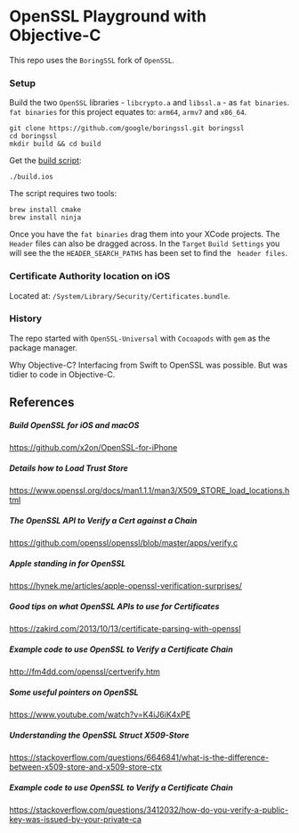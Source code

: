 # OpenSSL Playground with Objective-C
This repo uses the `BoringSSL` fork of `OpenSSL`.
### Setup
Build the two `OpenSSL` libraries - `libcrypto.a` and `libssl.a` - as `fat binaries`.  `fat binaries` for this project equates to: `arm64`, `armv7` and `x86_64`.

```
git clone https://github.com/google/boringssl.git boringssl
cd boringssl
mkdir build && cd build
```
Get the [build script][1e12ef73]:
```
./build.ios
```
The script requires two tools:
```
brew install cmake
brew install ninja
```

Once you have the `fat binaries` drag them into your XCode projects.  The `Header` files can also be dragged across.  In the `Target` `Build Settings` you will see the the `HEADER_SEARCH_PATHS` has been set to find the ` header files`.



  [1e12ef73]: https://lvvme.com/posts/2019/02/16-build_boringssl_for_ios/ "build_script_boringssl"

### Certificate Authority location on iOS
Located at: `/System/Library/Security/Certificates.bundle`.

### History
The repo started with `OpenSSL-Universal` with `Cocoapods` with `gem` as the package manager.

Why Objective-C?  Interfacing from Swift to OpenSSL was possible.  But was tidier to code in Objective-C.

## References
##### Build OpenSSL for iOS and macOS
https://github.com/x2on/OpenSSL-for-iPhone
##### Details how to Load Trust Store
https://www.openssl.org/docs/man1.1.1/man3/X509_STORE_load_locations.html
##### The OpenSSL API to Verify a Cert against a Chain
https://github.com/openssl/openssl/blob/master/apps/verify.c
##### Apple standing in for OpenSSL
https://hynek.me/articles/apple-openssl-verification-surprises/
##### Good tips on what OpenSSL APIs to use for Certificates
https://zakird.com/2013/10/13/certificate-parsing-with-openssl
##### Example code to use OpenSSL to Verify a Certificate Chain
http://fm4dd.com/openssl/certverify.htm
##### Some useful pointers on OpenSSL
https://www.youtube.com/watch?v=K4iJ6iK4xPE
##### Understanding the OpenSSL Struct X509-Store
https://stackoverflow.com/questions/6646841/what-is-the-difference-between-x509-store-and-x509-store-ctx
##### Example code to use OpenSSL to Verify a Certificate Chain
https://stackoverflow.com/questions/3412032/how-do-you-verify-a-public-key-was-issued-by-your-private-ca
